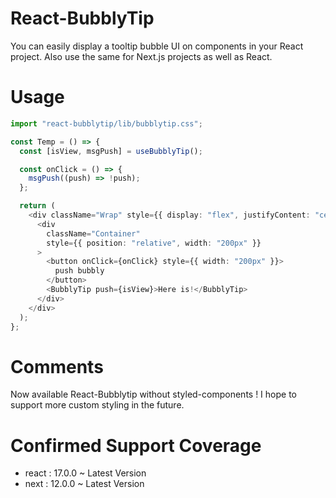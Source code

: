 # React-BubblyTip

You can easily display a tooltip bubble UI on components in your React project.
Also use the same for Next.js projects as well as React.

# Usage

```typescript
import "react-bubblytip/lib/bubblytip.css";

const Temp = () => {
  const [isView, msgPush] = useBubblyTip();

  const onClick = () => {
    msgPush((push) => !push);
  };

  return (
    <div className="Wrap" style={{ display: "flex", justifyContent: "center" }}>
      <div
        className="Container"
        style={{ position: "relative", width: "200px" }}
      >
        <button onClick={onClick} style={{ width: "200px" }}>
          push bubbly
        </button>
        <BubblyTip push={isView}>Here is!</BubblyTip>
      </div>
    </div>
  );
};
```

# Comments

Now available React-Bubblytip without styled-components !
I hope to support more custom styling in the future.

# Confirmed Support Coverage

- react : 17.0.0 ~ Latest Version
- next : 12.0.0 ~ Latest Version
